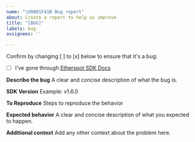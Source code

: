 ```yaml
---
name: "\U0001F41B Bug report"
about: Create a report to help us improve
title: "[BUG]"
labels: bug
assignees: ''

---
```


Confirm by changing [ ] to [x] below to ensure that it's a bug:
- [ ] I've gone through [Etherspot SDK Docs](https://docs.etherspot.dev)

**Describe the bug**
A clear and concise description of what the bug is.

**SDK Version**
Example: v1.6.0

**To Reproduce**
Steps to reproduce the behavior

**Expected behavior**
A clear and concise description of what you expected to happen.

**Additional context**
Add any other context about the problem here.